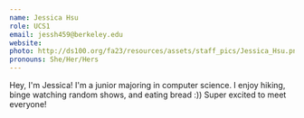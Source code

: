 ```yaml
---
name: Jessica Hsu
role: UCS1
email: jessh459@berkeley.edu
website: 
photo: http://ds100.org/fa23/resources/assets/staff_pics/Jessica_Hsu.png
pronouns: She/Her/Hers
---
```

Hey, I'm Jessica! I'm a junior majoring in computer science. I enjoy hiking, binge watching random shows, and eating bread :)) Super excited to meet everyone!
